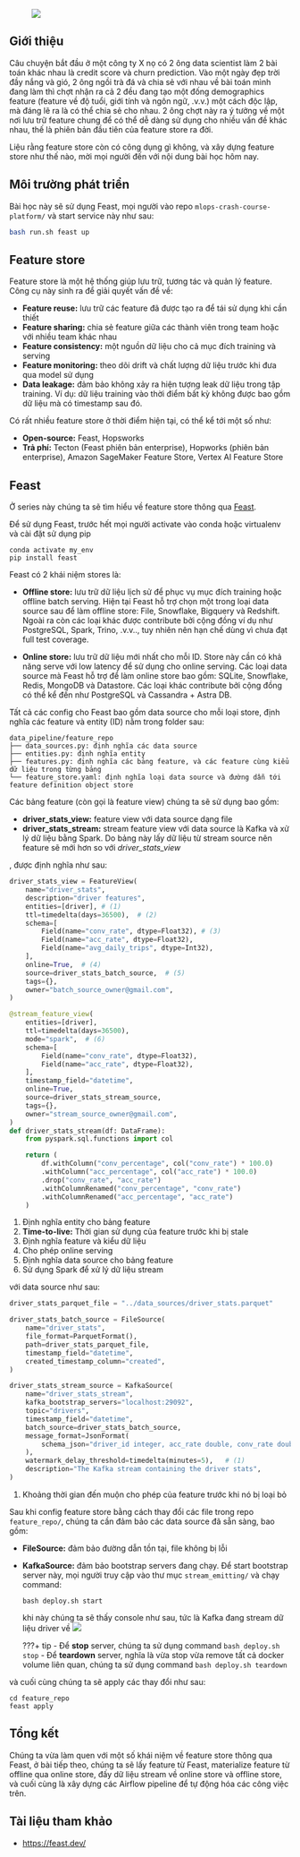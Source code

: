 <figure>
    <img src="../../../assets/images/mlops-crash-course/data-pipeline/feature-store-meme.jpg" loading="lazy"/>
</figure>

## Giới thiệu
Câu chuyện bắt đầu ở một công ty X nọ có 2 ông data scientist làm 2 bài toán khác nhau là credit score và churn prediction. Vào một ngày đẹp trời đầy nắng và gió, 2 ông ngồi trà đá và chia sẻ với nhau về bài toán mình đang làm thì chợt nhận ra cả 2 đều đang tạo một đống demographics feature (feature về độ tuổi, giới tính và ngôn ngữ, .v.v.) một cách độc lập, mà đáng lẽ ra là có thể chia sẻ cho nhau. 2 ông chợt này ra ý tưởng về một nơi lưu trữ feature chung để có thể dễ dàng sử dụng cho nhiều vấn đề khác nhau, thế là phiên bản đầu tiên của feature store ra đời. 

Liệu rằng feature store còn có công dụng gì không, và xây dựng feature store như thế nào, mời mọi người đến với nội dung bài học hôm nay.

## Môi trường phát triển
Bài học này sẽ sử dụng Feast, mọi người vào repo `mlops-crash-course-platform/` và start service này như sau:
```bash
bash run.sh feast up
```

## Feature store

Feature store là một hệ thống giúp lưu trữ, tương tác và quản lý feature. Công cụ này sinh ra để giải quyết vấn đề về:

- **Feature reuse:** lưu trữ các feature đã được tạo ra để tái sử dụng khi cần thiết
- **Feature sharing:** chia sẻ feature giữa các thành viên trong team hoặc với nhiều team khác nhau
- **Feature consistency:** một nguồn dữ liệu cho cả mục đích training và serving
- **Feature monitoring:** theo dõi drift và chất lượng dữ liệu trước khi đưa qua model sử dụng
- **Data leakage:** đảm bảo không xảy ra hiện tượng leak dữ liệu trong tập training. Ví dụ: dữ liệu training vào thời điểm bất kỳ không được bao gồm dữ liệu mà có timestamp sau đó.

Có rất nhiều feature store ở thời điểm hiện tại, có thể kể tới một số như:

- **Open-source:** Feast, Hopsworks
- **Trả phí:** Tecton (Feast phiên bản enterprise), Hopworks (phiên bản enterprise), Amazon SageMaker Feature Store, Vertex AI Feature Store

## Feast

Ở series này chúng ta sẽ tìm hiểu về feature store thông qua [Feast](https://feast.dev/).

Để sử dụng Feast, trước hết mọi người activate vào conda hoặc virtualenv và cài đặt sử dụng pip

```console
conda activate my_env
pip install feast
```

Feast có 2 khái niệm stores là:

- **Offline store:** lưu trữ dữ liệu lịch sử để phục vụ mục đích training hoặc offline batch serving. Hiện tại Feast hỗ trợ chọn một trong loại data source sau để làm offline store: File, Snowflake, Bigquery và Redshift. Ngoài ra còn các loại khác được contribute bởi cộng đồng ví dụ như PostgreSQL, Spark, Trino, .v.v.., tuy nhiên nên hạn chế dùng vì chưa đạt full test coverage.

- **Online store:** lưu trữ dữ liệu mới nhất cho mỗi ID. Store này cần có khả năng serve với low latency để sử dụng cho online serving. Các loại data source mà Feast hỗ trợ để làm online store bao gồm: SQLite, Snowflake, Redis, MongoDB và Datastore. Các loại khác contribute bởi cộng đồng có thể kể đến như PostgreSQL và Cassandra + Astra DB.

Tất cả các config cho Feast bao gồm data source cho mỗi loại store, định nghĩa các feature và entity (ID) nằm trong folder sau:

```
data_pipeline/feature_repo
├── data_sources.py: định nghĩa các data source
├── entities.py: định nghĩa entity
├── features.py: định nghĩa các bảng feature, và các feature cùng kiểu dữ liệu trong từng bảng
└── feature_store.yaml: định nghĩa loại data source và đường dẫn tới feature definition object store
```

Các bảng feature (còn gọi là feature view) chúng ta sẽ sử dụng bao gồm:

- **driver_stats_view:** feature view với data source dạng file
- **driver_stats_stream:** stream feature view với data source là Kafka và xử lý dữ liệu bằng Spark. Do bảng này lấy dữ liệu từ stream source nên feature sẽ mới hơn so với _driver_stats_view_

, được định nghĩa như sau:
```py title="features.py" linenums="1"
driver_stats_view = FeatureView(
    name="driver_stats",
    description="driver features",
    entities=[driver], # (1)
    ttl=timedelta(days=36500),  # (2)
    schema=[
        Field(name="conv_rate", dtype=Float32), # (3)
        Field(name="acc_rate", dtype=Float32),
        Field(name="avg_daily_trips", dtype=Int32),
    ],
    online=True,  # (4)
    source=driver_stats_batch_source,  # (5)
    tags={},
    owner="batch_source_owner@gmail.com",
)

@stream_feature_view(
    entities=[driver],
    ttl=timedelta(days=36500),
    mode="spark",  # (6)
    schema=[
        Field(name="conv_rate", dtype=Float32),
        Field(name="acc_rate", dtype=Float32),
    ],
    timestamp_field="datetime",
    online=True,
    source=driver_stats_stream_source,
    tags={},
    owner="stream_source_owner@gmail.com",
)
def driver_stats_stream(df: DataFrame):
    from pyspark.sql.functions import col

    return (
        df.withColumn("conv_percentage", col("conv_rate") * 100.0)
        .withColumn("acc_percentage", col("acc_rate") * 100.0)
        .drop("conv_rate", "acc_rate")
        .withColumnRenamed("conv_percentage", "conv_rate")
        .withColumnRenamed("acc_percentage", "acc_rate")
    )
```

1.  Định nghĩa entity cho bảng feature
2.  **Time-to-live:** Thời gian sử dụng của feature trước khi bị stale
3.  Định nghĩa feature và kiểu dữ liệu
4.  Cho phép online serving
5.  Định nghĩa data source cho bảng feature
6.  Sử dụng Spark để xử lý dữ liệu stream

với data source như sau:

```py title="data_sources.py" linenums="1"
driver_stats_parquet_file = "../data_sources/driver_stats.parquet"

driver_stats_batch_source = FileSource(
    name="driver_stats",
    file_format=ParquetFormat(),
    path=driver_stats_parquet_file,
    timestamp_field="datetime",
    created_timestamp_column="created",
)

driver_stats_stream_source = KafkaSource(
    name="driver_stats_stream",
    kafka_bootstrap_servers="localhost:29092",
    topic="drivers",
    timestamp_field="datetime",
    batch_source=driver_stats_batch_source,
    message_format=JsonFormat(
        schema_json="driver_id integer, acc_rate double, conv_rate double, datetime timestamp, created timestamp"
    ),
    watermark_delay_threshold=timedelta(minutes=5),   # (1)
    description="The Kafka stream containing the driver stats",
)
```

1.  Khoảng thời gian đến muộn cho phép của feature trước khi nó bị loại bỏ

Sau khi config feature store bằng cách thay đổi các file trong repo `feature_repo/`, chúng ta cần đảm bảo các data source đã sẵn sàng, bao gồm:

- **FileSource:** đảm bảo đường dẫn tồn tại, file không bị lỗi
- **KafkaSource:** đảm bảo bootstrap servers đang chạy. Để start bootstrap server này, mọi người truy cập vào thư mục `stream_emitting/` và chạy command:
  ```console
  bash deploy.sh start
  ```
  khi này chúng ta sẽ thấy console như sau, tức là Kafka đang stream dữ liệu driver về
  <img src="../../../assets/images/mlops-crash-course/data-pipeline/kafka.png" loading="lazy" />

    ???+ tip
        - Để **stop** server, chúng ta sử dụng command `bash deploy.sh stop`
        - Để **teardown** server, nghĩa là vừa stop vừa remove tất cả docker volume liên quan, chúng ta sử dụng command `bash deploy.sh teardown`

và cuối cùng chúng ta sẽ apply các thay đổi như sau:

```console
cd feature_repo
feast apply
```

## Tổng kết

Chúng ta vừa làm quen với một số khái niệm về feature store thông qua Feast, ở bài tiếp theo, chúng ta sẽ lấy feature từ Feast, materialize feature từ offline qua online store, đấy dữ liệu stream về online store và offline store, và cuối cùng là xây dựng các Airflow pipeline để tự động hóa các công việc trên.

## Tài liệu tham khảo
- <https://feast.dev/>